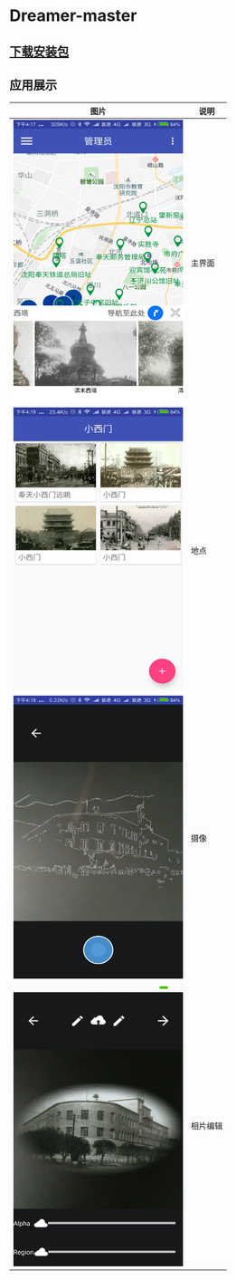 # Dreamer-master
## <a href="http://116.196.98.73/apk/app-release.apk">下载安装包</a>
## 应用展示
图片 | 说明
---- | ----
<img width="300" height="500" src="/jiemian/main.png"/> | 主界面 
<img width="300" height="500" src="/jiemian/place.png"/> | 地点 
<img width="300" height="500" src="/jiemian/takePhoto.png"/> | 摄像
<img width="300" height="500" src="/jiemian/editPhoto.png"/> | 相片编辑
